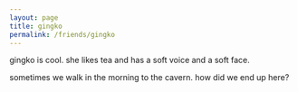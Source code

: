 ```yaml
---
layout: page
title: gingko
permalink: /friends/gingko
---
```


gingko is cool. she likes tea and has a soft voice and a soft face. 

sometimes we walk in the morning to the cavern. how did we end up here?
